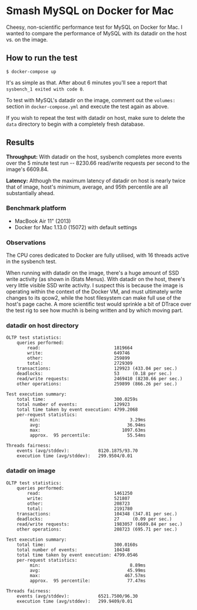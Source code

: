 # Smash MySQL on Docker for Mac

Cheesy, non-scientific performance test for MySQL on Docker for Mac. I wanted to compare the performance of MySQL with its datadir on the host vs. on the image.

## How to run the test

```
$ docker-compose up
```

It's as simple as that. After about 6 minutes you'll see a report that `sysbench_1 exited with code 0`.

To test with MySQL's datadir on the image, comment out the `volumes:` section in `docker-compose.yml` and execute the test again as above.

If you wish to repeat the test with datadir on host, make sure to delete the `data` directory to begin with a completely fresh database.

## Results

**Throughput:** With datadir on the host, sysbench completes more events over the 5 minute test run -- 8230.66 read/write requests per second to the image's 6609.84.

**Latency:** Although the maximum latency of datadir on host is nearly twice that of image, host's minimum, average, and 95th percentile are all substantially ahead.

### Benchmark platform

- MacBook Air 11" (2013)
- Docker for Mac 1.13.0 (15072) with default settings

### Observations

The CPU cores dedicated to Docker are fully utilised, with 16 threads active in the sysbench test.

When running with datadir on the image, there's a huge amount of SSD write activity (as shown in iStats Menus). With datadir on the host, there's very little visible SSD write activity. I suspect this is because the image is operating within the context of the Docker VM, and must ultimately write changes to its qcow2, while the host filesystem can make full use of the host's page cache. A more scientific test would sprinkle a bit of DTrace over the test rig to see how muchh is being written and by which moving part.

### datadir on host directory

```
OLTP test statistics:
    queries performed:
        read:                            1819664
        write:                           649746
        other:                           259899
        total:                           2729309
    transactions:                        129923 (433.04 per sec.)
    deadlocks:                           53     (0.18 per sec.)
    read/write requests:                 2469410 (8230.66 per sec.)
    other operations:                    259899 (866.26 per sec.)

Test execution summary:
    total time:                          300.0259s
    total number of events:              129923
    total time taken by event execution: 4799.2068
    per-request statistics:
         min:                                  3.29ms
         avg:                                 36.94ms
         max:                               1097.63ms
         approx.  95 percentile:              55.54ms

Threads fairness:
    events (avg/stddev):           8120.1875/93.70
    execution time (avg/stddev):   299.9504/0.01
```

### datadir on image

```
OLTP test statistics:
    queries performed:
        read:                            1461250
        write:                           521807
        other:                           208723
        total:                           2191780
    transactions:                        104348 (347.81 per sec.)
    deadlocks:                           27     (0.09 per sec.)
    read/write requests:                 1983057 (6609.84 per sec.)
    other operations:                    208723 (695.71 per sec.)

Test execution summary:
    total time:                          300.0160s
    total number of events:              104348
    total time taken by event execution: 4799.0546
    per-request statistics:
         min:                                  8.89ms
         avg:                                 45.99ms
         max:                                467.57ms
         approx.  95 percentile:              77.47ms

Threads fairness:
    events (avg/stddev):           6521.7500/96.30
    execution time (avg/stddev):   299.9409/0.01
```
